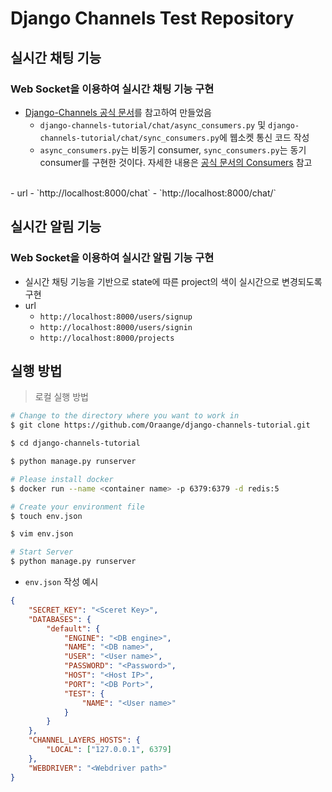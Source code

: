 # Django Channels Test Repository

## 실시간 채팅 기능

### Web Socket을 이용하여 실시간 채팅 기능 구현

- [Django-Channels 공식 문서](https://channels.readthedocs.io/en/stable/index.html)를 참고하여 만들었음
  - `django-channels-tutorial/chat/async_consumers.py` 및 `django-channels-tutorial/chat/sync_consumers.py`에 웹소켓 통신 코드 작성
  - `async_consumers.py`는 비동기 consumer, `sync_consumers.py`는 동기 consumer를 구현한 것이다. 자세한 내용은 [공식 문서의 Consumers](https://channels.readthedocs.io/en/stable/topics/consumers.html) 참고
<br>
- url
  - `http://localhost:8000/chat`
  - `http://localhost:8000/chat/<room_name>`

## 실시간 알림 기능

### Web Socket을 이용하여 실시간 알림 기능 구현

- 실시간 채팅 기능을 기반으로 state에 따른 project의 색이 실시간으로 변경되도록 구현
- url
  - `http://localhost:8000/users/signup`
  - `http://localhost:8000/users/signin`
  - `http://localhost:8000/projects`



## 실행 방법

> 로컬 실행 방법

```sh
# Change to the directory where you want to work in
$ git clone https://github.com/Oraange/django-channels-tutorial.git

$ cd django-channels-tutorial

$ python manage.py runserver

# Please install docker
$ docker run --name <container name> -p 6379:6379 -d redis:5

# Create your environment file
$ touch env.json

$ vim env.json

# Start Server
$ python manage.py runserver
```

- `env.json` 작성 예시
```json
{
    "SECRET_KEY": "<Sceret Key>",
    "DATABASES": {
        "default": {
            "ENGINE": "<DB engine>",
            "NAME": "<DB name>",
            "USER": "<User name>",
            "PASSWORD": "<Password>",
            "HOST": "<Host IP>",
            "PORT": "<DB Port>",
            "TEST": {
                "NAME": "<User name>"
            }
        }
    },
    "CHANNEL_LAYERS_HOSTS": {
        "LOCAL": ["127.0.0.1", 6379]
    },
    "WEBDRIVER": "<Webdriver path>"
}
```
